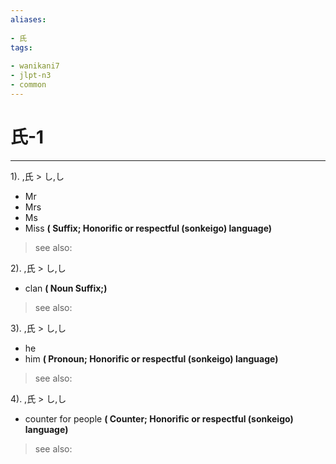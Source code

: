 ```yaml
---
aliases:
    
- 氏
tags:
    
- wanikani7
- jlpt-n3
- common
---
```


# 氏-1
---
1).
,氏 > し,し

- Mr
- Mrs
- Ms
- Miss
**( Suffix; Honorific or respectful (sonkeigo) language)**
> see also: 
            
2).
,氏 > し,し

- clan
**( Noun Suffix;)**
> see also: 
            
3).
,氏 > し,し

- he
- him
**( Pronoun; Honorific or respectful (sonkeigo) language)**
> see also: 
            
4).
,氏 > し,し

- counter for people
**( Counter; Honorific or respectful (sonkeigo) language)**
> see also: 
            